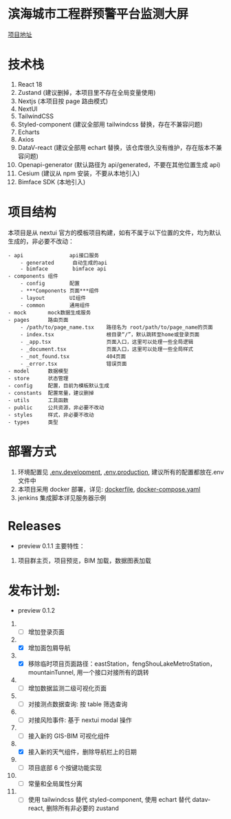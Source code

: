 # 滨海城市工程群预警平台监测大屏
[项目地址](http://1.13.162.181:8185/home)

# 技术栈

1. React 18
2. Zustand (建议删掉，本项目里不存在全局变量使用)
3. Nextjs (本项目按 page 路由模式)
4. NextUI
5. TailwindCSS
6. Styled-component (建议全部用 tailwindcss 替换，存在不兼容问题)
7. Echarts
8. Axios
9. DataV-react (建议全部用 echart 替换，该仓库很久没有维护，存在版本不兼容问题)
10. Openapi-generator (默认路径为 api/generated，不要在其他位置生成 api)
11. Cesium (建议从 npm 安装，不要从本地引入)
12. Bimface SDK (本地引入)

# 项目结构

本项目是从 nextui 官方的模板项目构建，如有不属于以下位置的文件，均为默认生成的，非必要不改动：

```
- api               api接口服务
    - generated      自动生成的api
    - bimface        bimface api
- components 组件
    - config        配置
    - ***Components 页面***组件
    - layout        UI组件
    - common        通用组件
- mock       mock数据生成服务
- pages      路由页面
    - /path/to/page_name.tsx    路径名为 root/path/to/page_name的页面
    - index.tsx                 根目录“/”，默认跳转至home或登录页面
    - _app.tsx                  页面入口，这里可以处理一些全局逻辑
    - _document.tsx             页面入口，这里可以处理一些全局样式
    - _not_found.tsx            404页面
    - _error.tsx                错误页面
- model      数据模型
- store      状态管理
- config     配置，目前为模板默认生成
- constants  配置常量，建议删掉
- utils      工具函数
- public     公共资源，非必要不改动
- styles     样式，非必要不改动
- types      类型
```

# 部署方式

1. 环境配置见 [.env.development](.env.development), [.env.production](.env.production), 建议所有的配置都放在.env 文件中
2. 本项目采用 docker 部署，详见: [dockerfile](./dockerfile), [docker-compose.yaml](./docker-compose.yaml)
3. jenkins 集成脚本详见服务器示例

# Releases

- preview 0.1.1
  主要特性：

1. 项目群主页，项目预览，BIM 加载，数据图表加载

# 发布计划:

- preview 0.1.2

1. - [ ] 增加登录页面
2. - [x] 增加面包屑导航
3. - [x] 移除临时项目页面路径：eastStation，fengShouLakeMetroStation，mountainTunnel, 用一个接口对接所有的跳转
4. - [ ] 增加数据监测二级可视化页面
5. - [ ] 对接测点数据查询: 按 table 筛选查询
6. - [ ] 对接风险事件: 基于 nextui modal 操作
7. - [ ] 接入新的 GIS-BIM 可视化组件
8. - [x] 接入新的天气组件，删除导航栏上的日期
9. - [ ] 项目底部 6 个按键功能实现
10. - [ ] 常量和全局属性分离
11. - [ ] 使用 tailwindcss 替代 styled-component, 使用 echart 替代 datav-react, 删除所有非必要的 zustand
